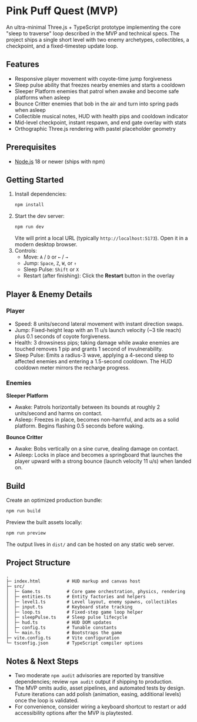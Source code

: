 # Pink Puff Quest (MVP)

An ultra-minimal Three.js + TypeScript prototype implementing the core "sleep to traverse" loop described in the MVP and technical specs. The project ships a single short level with two enemy archetypes, collectibles, a checkpoint, and a fixed-timestep update loop.

## Features

- Responsive player movement with coyote-time jump forgiveness
- Sleep pulse ability that freezes nearby enemies and starts a cooldown
- Sleeper Platform enemies that patrol when awake and become safe platforms when asleep
- Bounce Critter enemies that bob in the air and turn into spring pads when asleep
- Collectible musical notes, HUD with health pips and cooldown indicator
- Mid-level checkpoint, instant respawn, and end gate overlay with stats
- Orthographic Three.js rendering with pastel placeholder geometry

## Prerequisites

- [Node.js](https://nodejs.org/) 18 or newer (ships with npm)

## Getting Started

1. Install dependencies:
   ```powershell
   npm install
   ```
2. Start the dev server:
   ```powershell
   npm run dev
   ```
   Vite will print a local URL (typically `http://localhost:5173`). Open it in a modern desktop browser.
3. Controls:
   - Move: `A` / `D` or `←` / `→`
   - Jump: `Space`, `Z`, `W`, or `↑`
   - Sleep Pulse: `Shift` or `X`
   - Restart (after finishing): Click the **Restart** button in the overlay

## Player & Enemy Details

### Player

- Speed: 8 units/second lateral movement with instant direction swaps.
- Jump: Fixed-height leap with an 11 u/s launch velocity (~3 tile reach) plus 0.1 seconds of coyote forgiveness.
- Health: 3 drowsiness pips; taking damage while awake enemies are touched removes 1 pip and grants 1 second of invulnerability.
- Sleep Pulse: Emits a radius-3 wave, applying a 4-second sleep to affected enemies and entering a 1.5-second cooldown. The HUD cooldown meter mirrors the recharge progress.

### Enemies

**Sleeper Platform**

- Awake: Patrols horizontally between its bounds at roughly 2 units/second and harms on contact.
- Asleep: Freezes in place, becomes non-harmful, and acts as a solid platform. Begins flashing 0.5 seconds before waking.

**Bounce Critter**

- Awake: Bobs vertically on a sine curve, dealing damage on contact.
- Asleep: Locks in place and becomes a springboard that launches the player upward with a strong bounce (launch velocity 11 u/s) when landed on.

## Build

Create an optimized production bundle:
```powershell
npm run build
```
Preview the built assets locally:
```powershell
npm run preview
```
The output lives in `dist/` and can be hosted on any static web server.

## Project Structure

```
.
├─ index.html          # HUD markup and canvas host
├─ src/
│  ├─ Game.ts          # Core game orchestration, physics, rendering
│  ├─ entities.ts      # Entity factories and helpers
│  ├─ level1.ts        # Level layout, enemy spawns, collectibles
│  ├─ input.ts         # Keyboard state tracking
│  ├─ loop.ts          # Fixed-step game loop helper
│  ├─ sleepPulse.ts    # Sleep pulse lifecycle
│  ├─ hud.ts           # HUD DOM updates
│  ├─ config.ts        # Tunable constants
│  └─ main.ts          # Bootstraps the game
├─ vite.config.ts      # Vite configuration
└─ tsconfig.json       # TypeScript compiler options
```

## Notes & Next Steps

- Two moderate `npm audit` advisories are reported by transitive dependencies; review `npm audit` output if shipping to production.
- The MVP omits audio, asset pipelines, and automated tests by design. Future iterations can add polish (animation, easing, additional levels) once the loop is validated.
- For convenience, consider wiring a keyboard shortcut to restart or add accessibility options after the MVP is playtested.
